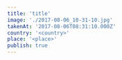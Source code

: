 ```yaml
---
title: 'title'
image: './2017-08-06_10-31-10.jpg'
takenAt: '2017-08-06T08:31:10.000Z'
country: '<country>'
place: '<place>'
publish: true
---
```

